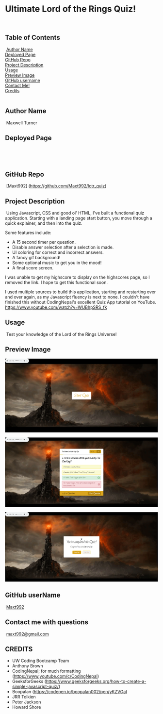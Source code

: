 # Ultimate Lord of the Rings Quiz!
​
## Table of Contents
​
[Author Name](#author-name) <br>
[Deployed Page](#deployed-page) <br>
[GitHub Repo](#github-repo) <br>
[Project Description](#project-description)<br>
[Usage](#usage)<br>
[Preview Image](#preview-image)<br>
[GitHub username](#github-username)<br>
[Contact Me!](#contact-me-with-questions)<br>
[Credits](#credits)<br>
​
## Author Name
​
Maxwell Turner
​
## Deployed Page
​

​
## GitHub Repo
​
[Maxt992] (https://github.com/Maxt992/lotr_quiz)
​
## Project Description
​
Using Javascript, CSS and good ol' HTML, I've built a functional quiz application. Starting with a landing page start button, you move through a quick explainer, and then into the quiz.

Some features include: 
- A 15 second timer per question.
- Disable answer selection after a selection is made.
- UI coloring for correct and incorrect answers.
- A fancy gif background!
- Some optional music to get you in the mood!
- A final score screen.

I was unable to get my highscore to display on the highscores page, so I removed the link. I hope to get this functional soon. 

I used multiple sources to build this application, starting and restarting over and over again, as my Javascript fluency is next to none. I couldn't have finished this without CodingNepal's excellent Quiz App tutorial on YouTube. 
https://www.youtube.com/watch?v=WUBhpSRS_fk
​
## Usage
​
Test your knowledge of the Lord of the Rings Universe!
​
## Preview Image

​![webpage preview screenshot](/Assets/images/StartPage.png)

![quiz preview screenshot](/Assets/images/wrong%20choice.png)

![score preview screenshot](/Assets/images/scored.png)
## GitHub userName
​
[Maxt992](https://github.com/Maxt992)
​
## Contact me with questions
​
maxt992@gmail.com

## CREDITS

- UW Coding Bootcamp Team
- Anthony Brown
- CodingNepal; for much formatting (https://www.youtube.com/c/CodingNepal) 
- GeeksforGeeks (https://www.geeksforgeeks.org/how-to-create-a-simple-javascript-quiz/)
- Boopalan (https://codepen.io/boopalan002/pen/yKZVGa)
- JRR Tolkien
- Peter Jackson
- Howard Shore
